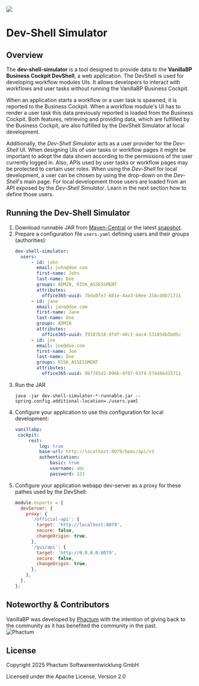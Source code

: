 ![](../../readme/vanillabp-headline.png)

# Dev-Shell Simulator

## Overview

The **dev-shell-simulator** is a tool designed
to provide data to the **VanillaBP Business Cockpit DevShell**,
a web application. The DevShell is used for
developing workflow modules UIs. It allows developers
to interact with workflows and user tasks without running
the VanillaBP Business Cockpit.

When an application starts a workflow or a
user task is spawned, it is
reported to the Business Cockpit. When a 
workflow module's UI has to render a user task
this data previously reported is loaded
from the Business Cockpit. Both features,
retrieving and providing data, which are
fulfilled by the Business Cockpit, are also
fulfilled by the DevShell Simulator at local
development.

Additionally, the *Dev-Shell Simulator* acts as a user provider for the
*Dev-Shell* UI. When designing UIs of user tasks or workflow pages
it might be important to adopt the data shown according to the permissions
of the user currently logged in. Also, APIs used by user tasks or 
workflow pages may be protected to certain user roles. When using the *Dev-Shell*
for local development, a user can be chosen by using the drop-down on the
*Dev-Shell*'s main page. For local development those users are loaded from an API
exposed by the *Dev-Shell Simulator*. Learn in the next section how to define
those users.

## Running the Dev-Shell Simulator

1. Download runnable JAR from
   [Maven-Central](https://central.sonatype.com/artifact/io.vanillabp.businesscockpit/dev-shell-simulator)
   or the latest [snapshot](https://github.com/orgs/vanillabp/packages?q=dev&tab=packages&q=dev-shell-simulator).
1. Prepare a configuration file `users.yaml` defining users and their groups (authorities):
   ```yaml
   dev-shell-simulator:
     users:
         - id: john
           email: john@doe.com
           first-name: John
           last-name: Doe
           groups: ADMIN, RISK_ASSESSMENT
           attributes:
             office365-uuid: 7bda0fe7-881e-4aa3-b0ee-258cddb71711
         - id: jane
           email: jane@doe.com
           first-name: Jane
           last-name: Doe
           groups: ADMIN
           attributes:
             office365-uuid: f9107b18-8fdf-40c1-aac4-531054b5bd5c
         - id: joe
           email: joe@doe.com
           first-name: Joe
           last-name: Doe
           groups: RISK_ASSESSMENT
           attributes:
             office365-uuid: 8b778542-096b-4f07-93f4-574466d15711
      ```
1. Run the JAR
   ```shell
   java -jar dev-shell-simulator-*-runnable.jar --spring.config.additional-location=./users.yaml
   ```
1. Configure your application to use this configuration
   for local development:
   ```yaml
   vanillabp:
    cockpit:
        rest:
            log: true
            base-url: http://localhost:8079/bpms/api/v1
            authentication:
                basic: true
                username: abc
                password: 123
   ```
1. Configure your application webapp dev-server as a proxy
   for these pathes used by the DevShell:
   ```javascript
   module.exports = {
     devServer: {
       proxy: {
         '/official-api': {
           target: 'http://localhost:8079',
           secure: false,
           changeOrigin: true,
         },
         '/gui/api': {
           target: 'http://0.0.0.0:8079',
           secure: false,
           changeOrigin: true,
         },
       },
     },
   };
   ```

## Noteworthy & Contributors

VanillaBP was developed by [Phactum](https://www.phactum.at) with the intention of giving back to the community as it
has benefited the community in the past.\
![Phactum](../../readme/phactum.png)

## License

Copyright 2025 Phactum Softwareentwicklung GmbH

Licensed under the Apache License, Version 2.0

